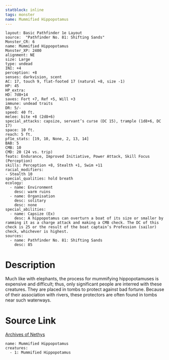 ```yaml
---
statblock: inline
tags: monster
name: Mummified Hippopotamus
---
```

```statblock
layout: Basic Pathfinder 1e Layout
source:  "Pathfinder No. 81: Shifting Sands"
Monster_CR: 6
name: Mummified Hippopotamus
Monster_XP: 2400
alignment: NE
size: Large
type: undead
INI: +4
perception: +8
senses: darkvision, scent
AC: 17, touch 9, flat-footed 17 (natural +8, size -1)
HP: 45
HP_extra: 
HD: 7d8+14
saves: Fort +7, Ref +5, Will +3
immune: undead traits
DR: 5/-
speed: 40 ft.
melee: bite +8 (2d8+6)
special_attacks: capsize, servant’s curse (DC 15), trample (1d8+6, DC 17)
space: 10 ft.
reach: 5 ft.
pf1e_stats: [19, 10, None, 2, 13, 14]
BAB: 5
CMB: 10
CMD: 20 (24 vs. trip)
feats: Endurance, Improved Initiative, Power Attack, Skill Focus (Perception)
skills: Perception +8, Stealth +1, Swim +11
racial_modifiers:
- Stealth 10
special_qualities: hold breath
ecology:
  - name: Environment
    desc: warm ruins
  - name: Organisation
    desc: solitary
    desc: none
special_abilities:
  - name: Capsize (Ex)
    desc: A hippopotamus can overturn a boat of its size or smaller by ramming it as a charge attack and making a CMB check. The DC of this check is 25 or the result of the boat captain’s Profession (sailor) check, whichever is highest.
sources:
  - name: Pathfinder No. 81: Shifting Sands
    desc: 85
```
# Description
Much like with elephants, the process for mummifying hippopotamuses is expensive and difficult; thus, only significant people are interred with these creatures. They are placed in tombs to protect against bad fortune. Because of their association with rivers, these protectors are often found in tombs near such waterways.
# Source Link
[Archives of Nethys](https://aonprd.com/MonsterDisplay.aspx?ItemName=Mummified%20Hippopotamus)
```encounter-table
name: Mummified Hippopotamus
creatures:
  - 1: Mummified Hippopotamus
```
